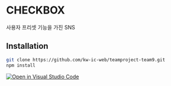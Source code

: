 # CHECKBOX 
사용자 프리셋 기능을 가진 SNS 

## Installation

```bash
git clone https://github.com/kw-ic-web/teamproject-team9.git
npm install
```

[![Open in Visual Studio Code](https://classroom.github.com/assets/open-in-vscode-c66648af7eb3fe8bc4f294546bfd86ef473780cde1dea487d3c4ff354943c9ae.svg)](https://classroom.github.com/online_ide?assignment_repo_id=8597360&assignment_repo_type=AssignmentRepo)
